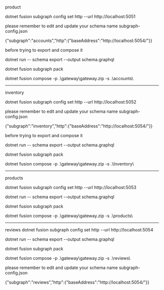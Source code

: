 
product

dotnet fusion subgraph config set http --url http://localhost:5051


please remember to edit and update your schema name
subgraph-config.json 

{"subgraph":"accounts","http":{"baseAddress":"http://localhost:5054/"}}


before trying to export and compose it

dotnet run -- schema export --output schema.graphql

dotnet fusion subgraph pack

dotnet fusion compose -p .\gateway\gateway.zip -s .\accounts\


----------------------------------------------------------------

inventory 


dotnet fusion subgraph config set http --url http://localhost:5052

please remember to edit and update your schema name
subgraph-config.json 

{"subgraph":"inventory","http":{"baseAddress":"http://localhost:5054/"}}

before trying to export and compose it

dotnet run -- schema export --output schema.graphql

dotnet fusion subgraph pack

dotnet fusion compose -p .\gateway\gateway.zip -s .\Inventory\



---------------------------------------------------------------

products 

 
dotnet fusion subgraph config set http --url http://localhost:5053

dotnet run -- schema export --output schema.graphql

dotnet fusion subgraph pack

dotnet fusion compose -p .\gateway\gateway.zip -s .\products\


---------------------------------------------------------------
reviews 
dotnet fusion subgraph config set http --url http://localhost:5054

dotnet run -- schema export --output schema.graphql

dotnet fusion subgraph pack

dotnet fusion compose -p .\gateway\gateway.zip -s .\reviews\

please remember to edit and update your schema name
subgraph-config.json 

{"subgraph":"reviews","http":{"baseAddress":"http://localhost:5054/"}}


